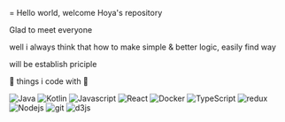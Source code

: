 =  Hello world, welcome Hoya's repository

Glad to meet everyone

well i always think that how to make simple & better logic, easily find way

will be establish priciple

👾 things i code with 👾

<p>
  <img alt="Java" src="https://img.shields.io/badge/java-%23ED8B00.svg?style=flat&logo=java" />
  <img alt="Kotlin" src="https://img.shields.io/badge/kotlin-%230095D5.svg?style=flat&logo=kotlin" />
  <img alt="Javascript" src="https://img.shields.io/badge/javascript-%23323330.svg?style=flat&logo=javascript" />
  <img alt="React" src="https://img.shields.io/badge/react-%2320232a.svg?style=flat&logo=react" />
  <img alt="Docker" src="https://img.shields.io/badge/docker-%230db7ed.svg?style=flat&logo=docker&logo=docker" />
  <img alt="TypeScript" src="https://img.shields.io/badge/typescript-%23007ACC.svg?style=flat&logo=typescript" />
  <img alt="redux" src="https://img.shields.io/badge/redux-%23593d88.svg?style=flat&logo=redux" />
  <img alt="Nodejs" src="https://img.shields.io/badge/node.js-6DA55F?style=flat&logo=Node.js" />
  <img alt="git" src="https://img.shields.io/badge/git-%23F05033.svg?style=flat&logo=git" />
  <img alt="d3js" src="https://img.shields.io/badge/-D3.js-F9A03C?style=flat&logo=d3.js" />
</p>
